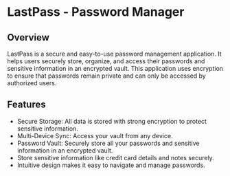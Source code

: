 # LastPass - Password Manager

## Overview
LastPass is a secure and easy-to-use password management application. It helps users securely store, organize, and access their passwords and sensitive information in an encrypted vault. This application uses encryption to ensure that passwords remain private and can only be accessed by authorized users.

## Features
- Secure Storage: All data is stored with strong encryption to protect sensitive information.
- Multi-Device Sync: Access your vault from any device.
- Password Vault: Securely store all your passwords and sensitive information in an encrypted vault.
- Store sensitive information like credit card details and notes securely.
- Intuitive design makes it easy to navigate and manage passwords.

